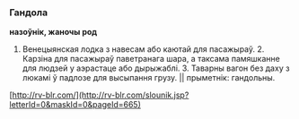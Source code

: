 ### Гандола
**назоўнік, жаночы род**

1. Венецыянская лодка з навесам або каютай для пасажыраў. 2. Карзіна для пасажыраў паветранага шара, а таксама памяшканне для людзей у аэрастаце або дырыжаблі. 3. Таварны вагон без даху з люкамі ў падлозе для высыпання грузу. || прыметнік: гандольны.

<a rel="author">[http://rv-blr.com/](http://rv-blr.com/slounik.jsp?letterId=0&maskId=0&pageId=665)</a>
